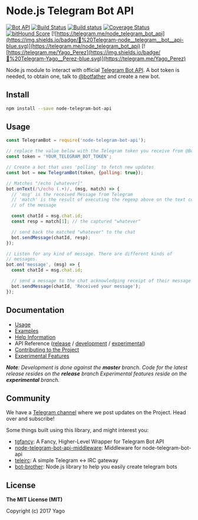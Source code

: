 # Node.js Telegram Bot API

[![Bot API](http://img.shields.io/badge/Bot%20API-v2.3.1-00aced.svg)](https://core.telegram.org/bots/api)
[![Build Status](https://travis-ci.org/yagop/node-telegram-bot-api.svg?branch=master)](https://travis-ci.org/yagop/node-telegram-bot-api)
[![Build status](https://ci.appveyor.com/api/projects/status/ujko6bsum3g5msjh/branch/master?svg=true)](https://ci.appveyor.com/project/yagop/node-telegram-bot-api/branch/master)
[![Coverage Status](https://coveralls.io/repos/yagop/node-telegram-bot-api/badge.svg?branch=master)](https://coveralls.io/r/yagop/node-telegram-bot-api?branch=master)
[![bitHound Score](https://www.bithound.io/github/yagop/node-telegram-bot-api/badges/score.svg)](https://www.bithound.io/github/yagop/node-telegram-bot-api)
[![https://telegram.me/node_telegram_bot_api](https://img.shields.io/badge/💬%20Telegram-node__telegram__bot__api-blue.svg)](https://telegram.me/node_telegram_bot_api)
[![https://telegram.me/Yago_Perez](https://img.shields.io/badge/💬%20Telegram-Yago__Perez-blue.svg)](https://telegram.me/Yago_Perez)

Node.js module to interact with official [Telegram Bot API](https://core.telegram.org/bots/api). A bot token is needed, to obtain one, talk to [@botfather](https://telegram.me/BotFather) and create a new bot.

## Install

```bash
npm install --save node-telegram-bot-api
```

## Usage

```js
const TelegramBot = require('node-telegram-bot-api');

// replace the value below with the Telegram token you receive from @BotFather
const token = 'YOUR_TELEGRAM_BOT_TOKEN';

// Create a bot that uses 'polling' to fetch new updates
const bot = new TelegramBot(token, {polling: true});

// Matches "/echo [whatever]"
bot.onText(/\/echo (.+)/, (msg, match) => {
  // 'msg' is the received Message from Telegram
  // 'match' is the result of executing the regexp above on the text content
  // of the message

  const chatId = msg.chat.id;
  const resp = match[1]; // the captured "whatever"

  // send back the matched "whatever" to the chat
  bot.sendMessage(chatId, resp);
});

// Listen for any kind of message. There are different kinds of
// messages.
bot.on('message', (msg) => {
  const chatId = msg.chat.id;

  // send a message to the chat acknowledging receipt of their message
  bot.sendMessage(chatId, 'Received your message');
});
```

## Documentation

* [Usage][usage]
* [Examples][examples]
* [Help Information][help]
* API Reference ([release][api-release] / [development][api-dev] / [experimental][api-experimental])
* [Contributing to the Project][contributing]
* [Experimental Features][experimental]

_**Note**: Development is done against the **master** branch.
Code for the latest release resides on the **release** branch
Experimental features reside on the **experimental** branch._


## Community

We have a [Telegram channel][tg-channel] where we post updates on
the Project. Head over and subscribe!

Some things built using this library, and might interest you:

* [tgfancy](https://github.com/GochoMugo/tgfancy): A Fancy, Higher-Level Wrapper for Telegram Bot API
* [node-telegram-bot-api-middleware](https://github.com/idchlife/node-telegram-bot-api-middleware): Middleware for node-telegram-bot-api
* [teleirc](https://github.com/FruitieX/teleirc): A simple Telegram ↔ IRC gateway
* [bot-brother](https://github.com/SerjoPepper/bot-brother): Node.js library to help you easily create telegram bots

## License

**The MIT License (MIT)**

Copyright (c) 2017 Yago

[usage]:https://github.com/yagop/node-telegram-bot-api/tree/master/doc/usage.md
[examples]:https://github.com/yagop/node-telegram-bot-api/tree/master/examples
[help]:https://github.com/yagop/node-telegram-bot-api/tree/master/doc/help.md
[api-dev]:https://github.com/yagop/node-telegram-bot-api/tree/master/doc/api.md
[api-release]:https://github.com/yagop/node-telegram-bot-api/tree/release/doc/api.md
[api-experimental]:https://github.com/yagop/node-telegram-bot-api/tree/experimental/doc/api.md
[contributing]:https://github.com/yagop/node-telegram-bot-api/tree/master/CONTRIBUTING.md
[experimental]:https://github.com/yagop/node-telegram-bot-api/tree/master/doc/experimental.md
[tg-channel]:https://telegram.me/node_telegram_bot_api
